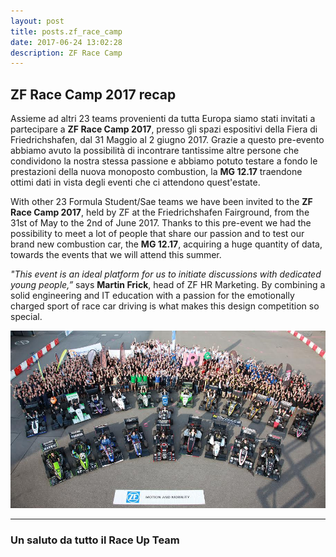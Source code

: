 ```yaml
---
layout: post
title: posts.zf_race_camp
date: 2017-06-24 13:02:28
description: ZF Race Camp 
---
```



## ZF Race Camp 2017 recap

Assieme ad altri 23 teams provenienti da tutta Europa siamo stati invitati a partecipare a **ZF Race Camp 2017**, presso gli spazi espositivi della Fiera di Friedrichshafen, dal 31 Maggio al 2 giugno 2017.
Grazie a questo pre-evento abbiamo avuto la possibilità di incontrare tantissime altre persone che condividono la nostra stessa passione e abbiamo potuto testare a fondo le prestazioni della nuova monoposto combustion, la **MG 12.17** traendone ottimi dati in vista degli eventi che ci attendono quest'estate.


With other 23 Formula Student/Sae teams we have been invited to the **ZF Race Camp 2017**, held by ZF at the Friedrichshafen Fairground, from the 31st of May to the 2nd of June 2017.
Thanks to this pre-event we had the possibility to meet a lot of people that share our passion and to test our brand new combustion car, the **MG 12.17**, acquiring a huge quantity of data, towards the events that we will attend this summer.

*"This event is an ideal platform for us to initiate discussions with dedicated young people,”* says **Martin Frick**, head of ZF HR Marketing. By combining a solid engineering and IT education with a passion for the emotionally charged sport of race car driving is what makes this design competition so special.


<a class="image featured"><img src="/images/posts/2017/06/24/image.jpg" alt="ZF Camp"/></a>


----------


### Un saluto da tutto il **Race Up Team**
